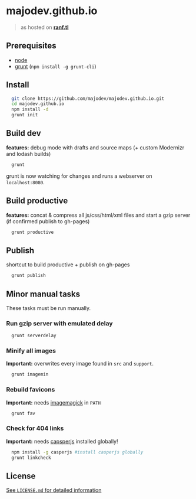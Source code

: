 # majodev.github.io

> as hosted on **[ranf.tl](http://ranf.tl)**

## Prerequisites
- [node](http://nodejs.org/)
- [grunt](http://gruntjs.com/) (`npm install -g grunt-cli`)

## Install
```bash
  git clone https://github.com/majodev/majodev.github.io.git
  cd majodev.github.io
  npm install -d
  grunt init
```

## Build dev
**features:** debug mode with drafts and source maps (+ custom Modernizr and lodash builds)

```bash
  grunt
```

grunt is now watching for changes and runs a webserver on `localhost:8080`.

## Build productive
**features:** concat & compress all js/css/html/xml files and start a gzip server (if confirmed publish to gh-pages)

```bash
  grunt productive
```

## Publish
shortcut to build productive + publish on gh-pages

```bash
  grunt publish
```

## Minor manual tasks
These tasks must be run manually.

### Run gzip server with emulated delay
```bash
  grunt serverdelay
```

### Minify all images
**Important:** overwrites every image found in `src` and `support`.
```bash
  grunt imagemin
```

### Rebuild favicons
**Important:** needs [imagemagick](http://www.imagemagick.org/) in `PATH`
```bash
  grunt fav
```

### Check for 404 links
**Important:** needs [capsperjs](http://casperjs.org/) installed globally!
```bash
  npm install -g casperjs #install casperjs globally
  grunt linkcheck
```

<!-- ### Rebuild resume
**Important:** Needs to be run on a Mac with working [MacTeX](https://tug.org/mactex/) installation. Uses fonts and `sips` from the Apple ecosystem.
```bash
  grunt resume
``` -->

## License
[See `LICENSE.md` for detailed information](https://github.com/majodev/majodev.github.io/blob/source/LICENSE.md)
